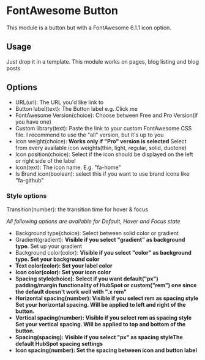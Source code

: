 <h1>FontAwesome Button</h1>
<p>This module is a button but with a FontAwesome 6.1.1 icon option.</p>

<h2>Usage</h2>
<p>Just drop it in a template. This module works on pages, blog listing and blog posts</p>

<h2>Options</h2>
<ul>
<li>URL(url): The URL you'd like link to</li>
<li>Button label(text): The Button label e.g. Click me</li>
<li>FontAwesome Version(choice): Choose between Free and Pro Version(if you have one)</li>
<li>Custom library(text): Paste the link to your custom FontAwesome CSS file. I recommend to use the "all" version, but it's up to you</li>
<li>Icon weight(choice): <strong>Works only if "Pro" version is selected</strong> Select from every available icon weights(thin, light, regular, solid, duotone)</li>
<li>Icon position(choice): Select if the icon should be displayed on the left or right side of the label</li>
<li>Icon(text): The icon name. E.g. "fa-home"</li>
<li>Is Brand icon(boolean): select this if you want to use brand icons like "fa-github"</li>
</ul>
<h3>Style options</h3>
<p>Transition(number): the transition time for hover & focus</p>
<p><em>All following options are available for Default, Hover and Focus state</em></p>
<ul>
<li>Background type(choice): Select between solid color or gradient</li>
<li>Gradient(gradient): <strong>Visible if you select "gradient" as background type</strong>. Set up your gradient</li>
<li>Background color(color): <strong>Visible if you select "color" as background type. Set your background color</li>
<li>Text color(color): Set your label color</li>
<li>Icon color(color): Set your icon color</li>
<li>Spacing style(choice): Select if you want default("px") padding/margin functionality of HubSpot or custom("rem") one since the default doesn't work well with ".x rem"</li>
<li>Horizontal spacing(number): <strong> Visible if you select rem as spacing style</strong> Set your horizontal spacing. Will be applied to left and right of the button.</li>
<li>Vertical spacing(number): <strong> Visible if you select rem as spacing style</strong> Set your vertical spacing. Will be applied to top and bottom of the button.</li>
<li>Spacing(spacing): <strong>Visible if you select "px" as spacing style</strong>The default HubSpot spacing settings</li>
<li>Icon spacing(number): Set the spacing between icon and button label</li>
</ul>